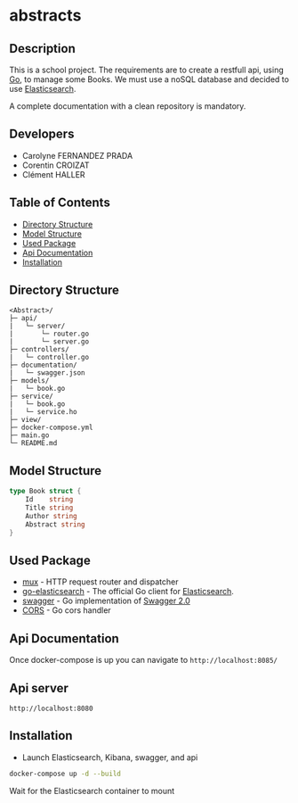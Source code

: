 # abstracts
## Description

This is a school project. The requirements are to create
a restfull api, using [Go](https://golang.org/), to
manage some Books. We must
use a noSQL database and decided to use [Elasticsearch](https://www.elastic.co/fr/elasticsearch/).

A complete documentation with a clean repository is mandatory.

## Developers

- Carolyne FERNANDEZ PRADA
- Corentin CROIZAT
- Clément HALLER

## Table of Contents

- [Directory Structure](#directory-structure)
- [Model Structure](#model-structure)
- [Used Package](#used-package)
- [Api Documentation](#api-documentation)
- [Installation](#installation)

## Directory Structure

```
<Abstract>/
├─ api/
|   └─ server/
|       └─ router.go
|       └─ server.go
├─ controllers/
|   └─ controller.go
├─ documentation/
|   └─ swagger.json
├─ models/
|   └─ book.go
├─ service/
|   └─ book.go
|   └─ service.ho
├─ view/
├─ docker-compose.yml
├─ main.go
└─ README.md
```

## Model Structure

``` Go
type Book struct {
	Id    string
	Title string
	Author string
	Abstract string
}
```

## Used Package

* [mux](https://github.com/gorilla/mux) - HTTP request router and dispatcher
* [go-elasticsearch](https://github.com/elastic/go-elasticsearch) - The official Go client for [Elasticsearch](https://www.elastic.co/fr/elasticsearch/).
* [swagger](https://github.com/go-swagger/go-swagger) - Go implementation of [Swagger 2.0](https://github.com/OAI/OpenAPI-Specification/blob/master/versions/2.0.md)
* [CORS](https://github.com/rs/cors) - Go cors handler

## Api Documentation

Once docker-compose is up you can navigate to
`http://localhost:8085/`


## Api server
`http://localhost:8080`

## Installation

* Launch Elasticsearch, Kibana, swagger, and api
``` bash
docker-compose up -d --build
```
Wait for the Elasticsearch container to mount
